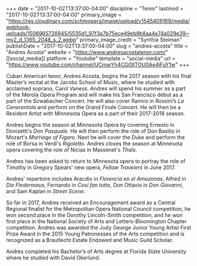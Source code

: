+++
date = "2017-10-02T13:37:00-04:00"
discipline = "Tenor"
lastmod = "2017-10-02T13:37:00-04:00"
primary_image = "https://res.cloudinary.com/schmopera/image/upload/v1545409169/media/webhook-uploads/1506965726945/5535d1_97f3a7b75ece49eb9b8aa4e74a029e39~mv2_d_1365_2048_s_2.webp"
primary_image_credit = "Synthia Steiman"
publishDate = "2017-10-02T13:37:00-04:00"
slug = "andres-acosta"
title = "Andres Acosta"
website = "https://www.andresacostatenor.com/"
[[social_media]]
platform = "Youtube"
template = "social-media"
url = "https://www.youtube.com/channel/UCmwYh4CG0XTOU0Ae4iFuY1w"
+++

Cuban American tenor, Andres Acosta, begins the 2017 season with his final Master’s recital at the Jacobs School of Music, where he studied with acclaimed soprano, Carol Vaness. Andres will spend his summer as a part of the Merola Opera Program and will make his San Francisco debut as a part of the Scwabacher Concert.  He will also cover Ramiro in Rossini’s *La Cenerentola* and perform on the Grand Finale Concert.  He will then be a Resident Artist with Minnesota Opera as a part of their 2017-2018 season.
 
Andres begins the season at Minnesota Opera by covering Ernesto in Donizetti's *Don Pasquale*. He will then perform the role of Don Basilio in Mozart's *Marriage of Figaro*.  Next he will cover the Duke and perform the role of Borsa in Verdi's *Rigoletto*.  Andres closes the season at Minnesota opera covering the role of Nicias in Massenet's *Thaïs*.
 
Andres has been asked to return to Minnesota opera to portray the role of Timothy in Gregory Spears' new opera, *Fellow Travelers* in June 2017.
 
Andres' repertoire includes Aracdio in *Florencia en el Amazonas*, Alfred in *Die Fledermaus*, Fernando in *Cosí fan tutte*, Don Ottavio in *Don Giovanni*, and Sam Kaplan in *Street Scene*.
 
So far in 2017, Andres received an Encouragement award as a Central Regional finalist for the Metropolitan Opera National Council competition, he won second place in the Dorothy Lincoln-Smith competition, and he won first place in the National Society of Arts and Letters-Bloomington Chapter competition. Andres was awarded the Judy George Junior Young Artist First Prize Award in the 2015 Young Patronesses of the Arts competition and is recognized as a Brautlecht Estate Endowed and Music Guild Scholar.

Andres completed his Bachelor’s of Arts degree at Florida State University where he studied with David Okerlund.
